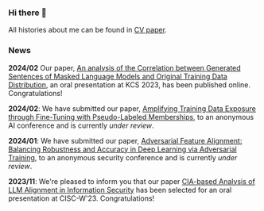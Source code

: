 ### Hi there 👋

All histories about me can be found in [CV paper](https://www.overleaf.com/read/tbwtmfmpyvrq).

### News

**2024/02** Our paper, [An analysis of the Correlation between Generated Sentences of Masked Language Models and Original Training Data Distribution](https://www.dbpia.co.kr/journal/articleDetail?nodeId=NODE11705265), an oral presentation at KCS 2023, has been published online. Congratulations!

**2024/02**: We have submitted our paper, [Amplifying Training Data Exposure through Fine-Tuning with Pseudo-Labeled Memberships](https://arxiv.org/abs/2402.12189), to an anonymous AI conference and is currently *under review*.

**2024/01**: We have submitted our paper, [Adversarial Feature Alignment: Balancing Robustness and Accuracy in Deep Learning via Adversarial Training](https://arxiv.org/abs/2402.12187), to an anonymous security conference and is currently *under review*.

**2023/11**: We're pleased to inform you that our paper [CIA-based Analysis of LLM Alignment in Information Security](https://drive.google.com/file/d/1LUvXszNStVbtf-wyygYuTq7hJOtvDLN_/view?usp=sharing) has been selected for an oral presentation at CISC-W'23. Congratulations!
